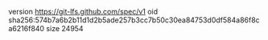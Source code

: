 version https://git-lfs.github.com/spec/v1
oid sha256:574b7a6b2b11d1d2b5ade257b3cc7b50c30ea84753d0df584a86f8ca6216f840
size 24954
